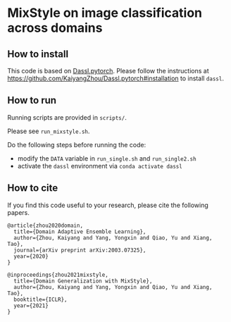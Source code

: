 # MixStyle on image classification across domains

## How to install

This code is based on [Dassl.pytorch](https://github.com/KaiyangZhou/Dassl.pytorch). Please follow the instructions at https://github.com/KaiyangZhou/Dassl.pytorch#installation to install `dassl`.

## How to run

Running scripts are provided in `scripts/`.

Please see `run_mixstyle.sh`.

Do the following steps before running the code:

- modify the `DATA` variable in `run_single.sh` and `run_single2.sh`
- activate the `dassl` environment via `conda activate dassl`

## How to cite

If you find this code useful to your research, please cite the following papers.

```
@article{zhou2020domain,
  title={Domain Adaptive Ensemble Learning},
  author={Zhou, Kaiyang and Yang, Yongxin and Qiao, Yu and Xiang, Tao},
  journal={arXiv preprint arXiv:2003.07325},
  year={2020}
}

@inproceedings{zhou2021mixstyle,
  title={Domain Generalization with MixStyle},
  author={Zhou, Kaiyang and Yang, Yongxin and Qiao, Yu and Xiang, Tao},
  booktitle={ICLR},
  year={2021}
}
```